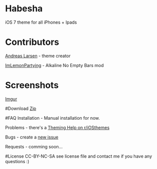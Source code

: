 # Habesha


iOS 7 theme for all iPhones + Ipads


# Contributors

[Andreas Larsen](http://www.andreaslarsen.dk) - theme creator

[ImLemonPartying](http://www.reddit.com/user/ImLemonPartying) - Alkaline No Empty Bars mod


# Screenshots
[Imgur](http://imgur.com/a/7uDxB)


#Download
[Zip](https://github.com/andreaslarsen/habesha/archive/master.zip)


#FAQ
Installation - Manual installation for now. 

Problems - there's a [Theming Help on r/iOSthemes](http://www.reddit.com/r/iOSthemes/)

Bugs - create a [new issue](https://github.com/andreaslarsen/habesha/issues/new)

Requests - comming soon...


#License
CC-BY-NC-SA see license file and contact me if you have any questions :)
